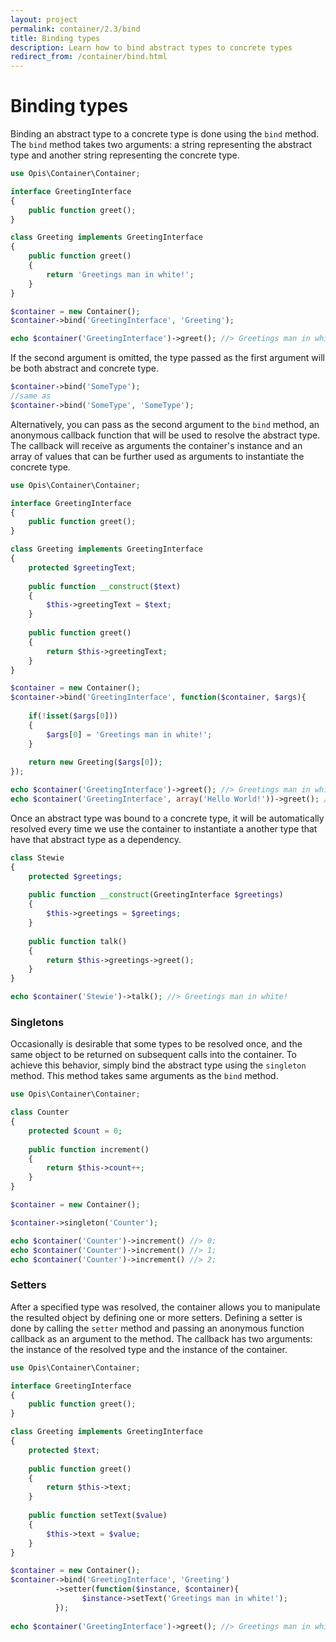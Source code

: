 ```yaml
---
layout: project
permalink: container/2.3/bind
title: Binding types
description: Learn how to bind abstract types to concrete types 
redirect_from: /container/bind.html
---
```

# Binding types

Binding an abstract type to a concrete type is done using the `bind` method. 
The `bind` method takes two arguments: a string representing the abstract type and 
another string representing the concrete type.

```php
use Opis\Container\Container;

interface GreetingInterface
{
    public function greet();
}

class Greeting implements GreetingInterface
{
    public function greet()
    {
        return 'Greetings man in white!';
    }
}

$container = new Container();
$container->bind('GreetingInterface', 'Greeting');

echo $container('GreetingInterface')->greet(); //> Greetings man in white!
```

If the second argument is omitted, the type passed as the first argument will be both abstract and concrete type.

```php
$container->bind('SomeType');
//same as
$container->bind('SomeType', 'SomeType');
```

Alternatively, you can pass as the second argument to the `bind` method, an anonymous callback function 
that will be used to resolve the abstract type. The callback will receive as arguments the container's 
instance and an array of values that can be further used as arguments to instantiate the concrete type. 

```php
use Opis\Container\Container;

interface GreetingInterface
{
    public function greet();
}

class Greeting implements GreetingInterface
{
    protected $greetingText;
    
    public function __construct($text)
    {
        $this->greetingText = $text;
    }
    
    public function greet()
    {
        return $this->greetingText;
    }
}

$container = new Container();
$container->bind('GreetingInterface', function($container, $args){
    
    if(!isset($args[0]))
    {
        $args[0] = 'Greetings man in white!';
    }
    
    return new Greeting($args[0]);
});

echo $container('GreetingInterface')->greet(); //> Greetings man in white!
echo $container('GreetingInterface', array('Hello World!'))->greet(); //> Hello World!
```

Once an abstract type was bound to a concrete type, it will be automatically resolved every time we use the container 
to instantiate a another type that have that abstract type as a dependency.

```php
class Stewie
{
    protected $greetings;
    
    public function __construct(GreetingInterface $greetings)
    {
        $this->greetings = $greetings;
    }
    
    public function talk()
    {
        return $this->greetings->greet();
    }
}

echo $container('Stewie')->talk(); //> Greetings man in white!
```

### Singletons

Occasionally is desirable that some types to be resolved once, and the same object to be returned on subsequent calls 
into the container. To achieve this behavior, simply bind the abstract type using the `singleton` method. 
This method takes same arguments as the `bind` method.

```php
use Opis\Container\Container;

class Counter
{
    protected $count = 0;
    
    public function increment()
    {
        return $this->count++;
    }
}

$container = new Container();

$container->singleton('Counter');

echo $container('Counter')->increment() //> 0;
echo $container('Counter')->increment() //> 1;
echo $container('Counter')->increment() //> 2;
```

### Setters

After a specified type was resolved, the container allows you to manipulate the resulted object by defining 
one or more setters. Defining a setter is done by calling the `setter` method and passing an anonymous function 
callback as an argument to the method. The callback has two arguments: the instance of the resolved type and 
the instance of the container.

```php
use Opis\Container\Container;

interface GreetingInterface
{
    public function greet();
}

class Greeting implements GreetingInterface
{
    protected $text;
    
    public function greet()
    {
        return $this->text;
    }
    
    public function setText($value)
    {
        $this->text = $value;
    }
}

$container = new Container();
$container->bind('GreetingInterface', 'Greeting')
          ->setter(function($instance, $container){
                $instance->setText('Greetings man in white!');
          });
          
echo $container('GreetingInterface')->greet(); //> Greetings man in white!
```
